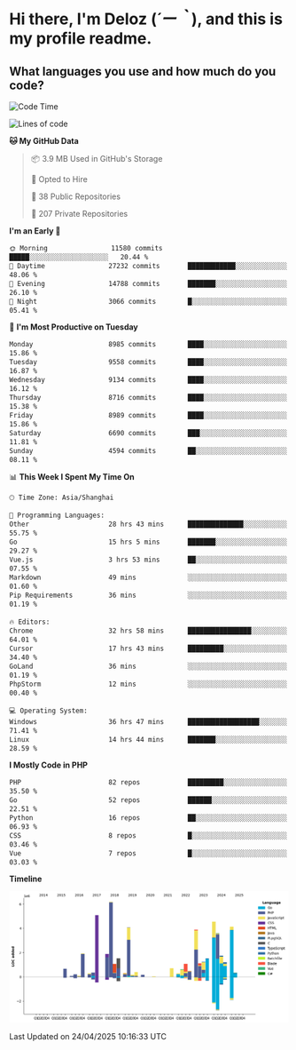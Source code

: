 # **Hi there, I'm Deloz (*´ー｀*), and this is my profile readme.**

## **What languages you use and how much do you code?**

<!--START_SECTION:waka-->
![Code Time](http://img.shields.io/badge/Code%20Time-6%2C223%20hrs%2020%20mins-blue)

![Lines of code](https://img.shields.io/badge/From%20Hello%20World%20I%27ve%20Written-50.9%20million%20lines%20of%20code-blue)

**🐱 My GitHub Data** 

> 📦 3.9 MB Used in GitHub's Storage 
 > 
> 💼 Opted to Hire
 > 
> 📜 38 Public Repositories 
 > 
> 🔑 207 Private Repositories 
 > 
**I'm an Early 🐤** 

```text
🌞 Morning                11580 commits       █████░░░░░░░░░░░░░░░░░░░░   20.44 % 
🌆 Daytime                27232 commits       ████████████░░░░░░░░░░░░░   48.06 % 
🌃 Evening                14788 commits       ███████░░░░░░░░░░░░░░░░░░   26.10 % 
🌙 Night                  3066 commits        █░░░░░░░░░░░░░░░░░░░░░░░░   05.41 % 
```
📅 **I'm Most Productive on Tuesday** 

```text
Monday                   8985 commits        ████░░░░░░░░░░░░░░░░░░░░░   15.86 % 
Tuesday                  9558 commits        ████░░░░░░░░░░░░░░░░░░░░░   16.87 % 
Wednesday                9134 commits        ████░░░░░░░░░░░░░░░░░░░░░   16.12 % 
Thursday                 8716 commits        ████░░░░░░░░░░░░░░░░░░░░░   15.38 % 
Friday                   8989 commits        ████░░░░░░░░░░░░░░░░░░░░░   15.86 % 
Saturday                 6690 commits        ███░░░░░░░░░░░░░░░░░░░░░░   11.81 % 
Sunday                   4594 commits        ██░░░░░░░░░░░░░░░░░░░░░░░   08.11 % 
```


📊 **This Week I Spent My Time On** 

```text
🕑︎ Time Zone: Asia/Shanghai

💬 Programming Languages: 
Other                    28 hrs 43 mins      ██████████████░░░░░░░░░░░   55.75 % 
Go                       15 hrs 5 mins       ███████░░░░░░░░░░░░░░░░░░   29.27 % 
Vue.js                   3 hrs 53 mins       ██░░░░░░░░░░░░░░░░░░░░░░░   07.55 % 
Markdown                 49 mins             ░░░░░░░░░░░░░░░░░░░░░░░░░   01.60 % 
Pip Requirements         36 mins             ░░░░░░░░░░░░░░░░░░░░░░░░░   01.19 % 

🔥 Editors: 
Chrome                   32 hrs 58 mins      ████████████████░░░░░░░░░   64.01 % 
Cursor                   17 hrs 43 mins      █████████░░░░░░░░░░░░░░░░   34.40 % 
GoLand                   36 mins             ░░░░░░░░░░░░░░░░░░░░░░░░░   01.19 % 
PhpStorm                 12 mins             ░░░░░░░░░░░░░░░░░░░░░░░░░   00.40 % 

💻 Operating System: 
Windows                  36 hrs 47 mins      ██████████████████░░░░░░░   71.41 % 
Linux                    14 hrs 44 mins      ███████░░░░░░░░░░░░░░░░░░   28.59 % 
```

**I Mostly Code in PHP** 

```text
PHP                      82 repos            █████████░░░░░░░░░░░░░░░░   35.50 % 
Go                       52 repos            ██████░░░░░░░░░░░░░░░░░░░   22.51 % 
Python                   16 repos            ██░░░░░░░░░░░░░░░░░░░░░░░   06.93 % 
CSS                      8 repos             █░░░░░░░░░░░░░░░░░░░░░░░░   03.46 % 
Vue                      7 repos             █░░░░░░░░░░░░░░░░░░░░░░░░   03.03 % 
```



**Timeline**

![Lines of Code chart](https://raw.githubusercontent.com/deloz/deloz/main/assets/bar_graph.png)


 Last Updated on 24/04/2025 10:16:33 UTC
<!--END_SECTION:waka-->
